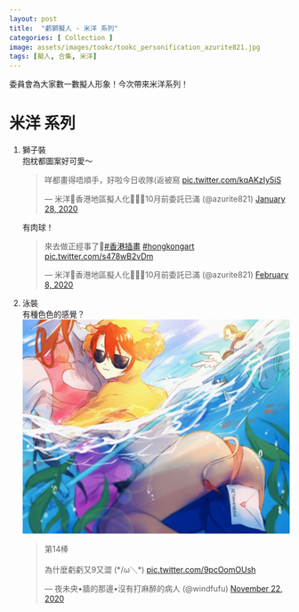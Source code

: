 ```yaml
---
layout: post
title:  "虧獅擬人 - 米洋 系列"
categories: [ Collection ]
image: assets/images/tookc/tookc_personification_azurite821.jpg
tags: [擬人, 合集, 米洋]
---
```

委員會為大家數一數擬人形象！今次帶來米洋系列！

# 米洋 系列
<ol>
<li>獅子裝<br>
抱枕都圖案好可愛～
<blockquote class="twitter-tweet"><p lang="zh" dir="ltr">咩都畫得唔順手，好啦今日收隊(返被窩 <a href="https://t.co/kqAKzIy5iS">pic.twitter.com/kqAKzIy5iS</a></p>&mdash; 米洋🌊香港地區擬人化🧚🏻✨10月前委託已滿 (@azurite821) <a href="https://twitter.com/azurite821/status/1222022291363549184?ref_src=twsrc%5Etfw">January 28, 2020</a></blockquote> <script async src="https://platform.twitter.com/widgets.js" charset="utf-8"></script>

有肉球！
<blockquote class="twitter-tweet"><p lang="zh" dir="ltr">來去做正經事了🐥<a href="https://twitter.com/hashtag/%E9%A6%99%E6%B8%AF%E6%8F%92%E7%95%AB?src=hash&amp;ref_src=twsrc%5Etfw">#香港插畫</a> <a href="https://twitter.com/hashtag/hongkongart?src=hash&amp;ref_src=twsrc%5Etfw">#hongkongart</a> <a href="https://t.co/s478wB2vDm">pic.twitter.com/s478wB2vDm</a></p>&mdash; 米洋🌊香港地區擬人化🧚🏻✨10月前委託已滿 (@azurite821) <a href="https://twitter.com/azurite821/status/1226013022046408704?ref_src=twsrc%5Etfw">February 8, 2020</a></blockquote> <script async src="https://platform.twitter.com/widgets.js" charset="utf-8"></script>
</li>


<li>泳裝<br>
有種色色的感覺？

<img src="/assets/images/tookc/tookc_personification_azurite821_swim.jpeg">
<blockquote class="twitter-tweet"><p lang="zh" dir="ltr">第14棒<br><br>為什麼虧虧又9又澀 (*/ω＼*) <a href="https://t.co/9pcOomOUsh">pic.twitter.com/9pcOomOUsh</a></p>&mdash; 夜未央•牆的那邊•沒有打麻醉的病人 (@windfufu) <a href="https://twitter.com/windfufu/status/1330476391733727232?ref_src=twsrc%5Etfw">November 22, 2020</a></blockquote> <script async src="https://platform.twitter.com/widgets.js" charset="utf-8"></script>
</li>
</ol>